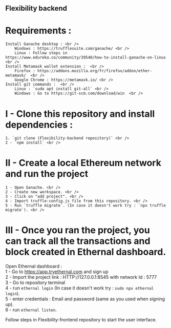 ## Flexibility backend

# Requirements :
    Install Ganache desktop : <br />
        Windows : https://trufflesuite.com/ganache/ <br />
        Linux : Follow steps in https://www.edureka.co/community/39540/how-to-install-ganache-on-linux <br />
    Install Metamask wallet extension :  <br />
        Firefox : https://addons.mozilla.org/fr/firefox/addon/ether-metamask/  <br />
        Google Chrome : https://metamask.io/ <br />
    Install git commands :  <br />
        Linux : `sudo apt install git-all` <br />
        Windows : Go to https://git-scm.com/download/win  <br />

# I - Clone this repository and install dependencies :
    1. `git clone (Flexibility-backend repository)` <br />
    2 - `npm install` <br />

# II - Create a local Ethereum network and run the project 
    1 - Open Ganache. <br />
    2 - Create new workspace. <br />
    3 - Click on "add project". <br />
    4 - Import truffle-config.js file from this repository. <br />
    5 - Run `truffle migrate`. (In case it doesn't work try : `npx truffle migrate`). <br />

# III - Once you ran the project, you can track all the transactions and block created in Ethernal dashboard.
Open Ethernal dashboard : <br />
    1 - Go to https://app.tryethernal.com and sign up <br />
    2 - Import the project link : HTTP://127.0.0.1:8545 with network Id : 5777 <br />
    3 - Go to repository terminal <br />
    4 - run `ethernal login` (In case it doesn't work try : `sudo npx ethernal login`). <br />
    5 - enter credentials : Email and password (same as you used when signing up). <br />
    6 - run `ethernal listen`. <br />

Follow steps in Flexibility-frontend repository to start the user interface. <br />

 